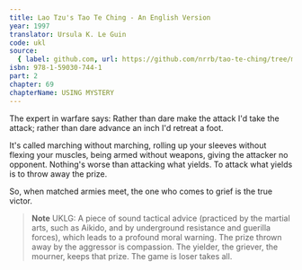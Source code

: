 ```yaml
---
title: Lao Tzu's Tao Te Ching - An English Version
year: 1997
translator: Ursula K. Le Guin
code: ukl
source:
  { label: github.com, url: https://github.com/nrrb/tao-te-ching/tree/master }
isbn: 978-1-59030-744-1
part: 2
chapter: 69
chapterName: USING MYSTERY
---
```


The expert in warfare says:
Rather than dare make the attack
I'd take the attack;
rather than dare advance an inch
I'd retreat a foot.

It's called marching without marching,
rolling up your sleeves without flexing your muscles,
being armed without weapons,
giving the attacker no opponent.
Nothing's worse than attacking what yields.
To attack what yields is to throw away the prize.

So, when matched armies meet,
the one who comes to grief
is the true victor.

> **Note** UKLG: A piece of sound tactical advice (practiced by the martial arts, such as Aikido, and by underground resistance and guerilla forces), which leads to a profound moral warning. The prize thrown away by the aggressor is compassion. The yielder, the griever, the mourner, keeps that prize. The game is loser takes all.
